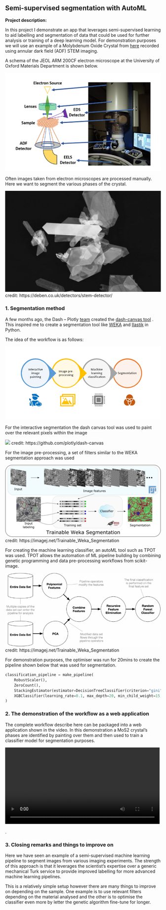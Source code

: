 ## Semi-supervised segmentation with AutoML

**Project description:** 

In this project I demonstrate an app that leverages semi-supervised learning to aid labelling and segmentation of data that could be used for further analysis or training of a deep learning model. For demonstration purposes we will use an example of a Molybdenum Oxide Crystal from <a href="https://deben.co.uk/detectors/stem-detector/">here</a> recorded using annular dark field (ADF) STEM imaging. 

A schema of the JEOL ARM 200CF electron microscope at the University of Oxford Materials Department is shown below. 

<img src="/pages/semi_supervised_segmentation_with_autoML/STEM schema.png?raw=true"/>

Often images taken from electron microscopes are processed manually. Here we want to segment the various phases of the crystal.

<img src="/pages/semi_supervised_segmentation_with_autoML/Molybdenum-Oxide-Crystals-in-DFa-620x400.jpg?raw=true"/>
credit: https://deben.co.uk/detectors/stem-detector/

### 1. Segmentation method

A few months ago, the Dash – Plotly <a href="https://plotly.com/">team</a> created the <a href="https://github.com/plotly/dash-canvas">dash-canvas tool</a> . This inspired me to create a segmentation tool like <a href="https://imagej.net/Trainable_Weka_Segmentation">WEKA</a>  and <a href="https://www.ilastik.org/">Ilastik</a> in Python. 

The idea of the workflow is as follows: 

<img src="/pages/semi_supervised_segmentation_with_autoML/segmentation_workflow.PNG?raw=true"/>

For the interactive segmentation the dash canvas tool was used to paint over the relevant pixels within the image

<img src="https://raw.githubusercontent.com/plotly/dash-canvas/master/doc/segmentation.gif"/>
credit: https://github.com/plotly/dash-canvas

For the image pre-processing, a set of filters similar to the WEKA segmentation approach was used

<img src="/pages/semi_supervised_segmentation_with_autoML/WEKA.png?raw=true"/>
credit: https://imagej.net/Trainable_Weka_Segmentation

For creating the machine learning classifier, an autoML tool such as TPOT was used. TPOT allows the automation of ML pipeline building by combining genetic programming and data pre-processing workflows from scikit-image. 

<img src="/pages/semi_supervised_segmentation_with_autoML/TPOT.png?raw=true"/>
credit: https://imagej.net/Trainable_Weka_Segmentation

For demonstration purposes, the optimiser was run for 20mins to create the pipeline shown below that was used for segmentation. 

```python
classification_pipeline = make_pipeline( 
    RobustScaler(),
    ZeroCount(),
    StackingEstimator(estimator=DecisionTreeClassifier(criterion="gini", max_depth=210, min_samples_leaf=17, min_samples_split=18)),
    XGBClassifier(learning_rate=0.1, max_depth=20, min_child_weight=15, n_estimators=10, nthread=-1, subsample=0.7)
)
```

### 2. The demonstration of the workflow as a web application 

The complete workflow describe here can be packaged into a web application shown in the video. In this demonstration a MoS2 crystal’s phases are identified by painting over them and then used to train a classifier model for segmentation purposes. 

<video width="500" height="246" controls>
  <source src="/pages/semi_supervised_segmentation_with_autoML/dash_ml_paint.mp4" type="video/mp4">
</video>

.

### 3. Closing remarks and things to improve on

Here we have seen an example of a semi-supervised machine learning pipeline to segment images from various imaging experiments. The strength of this approach is that it leverages the scientist’s expertise over a generic mechanical Turk service to provide improved labelling for more advanced machine learning pipelines. 

This is a relatively simple setup however there are many things to improve on depending on the sample. One example is to use relevant filters depending on the material analysed and the other is to optimise the classifier even more by letter the genetic algorithm fine-tune for longer.  
